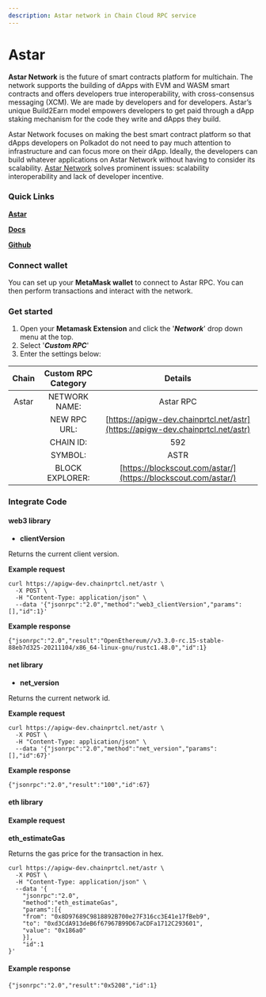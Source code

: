 ```yaml
---
description: Astar network in Chain Cloud RPC service
---
```


# Astar

**Astar Network** is the future of smart contracts platform for multichain. The network supports the building of dApps with EVM and WASM smart contracts and offers developers true interoperability, with cross-consensus messaging (XCM). We are made by developers and for developers. Astar’s unique Build2Earn model empowers developers to get paid through a dApp staking mechanism for the code they write and dApps they build.

Astar Network focuses on making the best smart contract platform so that dApps developers on Polkadot do not need to pay much attention to infrastructure and can focus more on their dApp. Ideally, the developers can build whatever applications on Astar Network without having to consider its scalability. [Astar Network](https://astar.network/) solves prominent issues: scalability interoperability and lack of developer incentive.

### **Quick Links**[​](https://docs.chain.com/docs/cloud/supported-chains/astar/#quick-links) <a href="#quick-links" id="quick-links"></a>

[**Astar**](https://astar.network/)

[**Docs**](https://docs.astar.network/)

[**Github**](https://github.com/AstarNetwork)

### Connect wallet[​](https://docs.chain.com/docs/cloud/supported-chains/astar/#connect-wallet) <a href="#connect-wallet" id="connect-wallet"></a>

You can set up your **MetaMask wallet** to connect to Astar RPC. You can then perform transactions and interact with the network.

### Get started[​](https://docs.chain.com/docs/cloud/supported-chains/astar/#get-started) <a href="#get-started" id="get-started"></a>

1. Open your **Metamask Extension** and click the '_**Network**_' drop down menu at the top.
2. Select '_**Custom RPC**_'
3. Enter the settings below:

| Chain | Custom RPC Category |                                    Details                                     |
| :---: | :-----------------: | :----------------------------------------------------------------------------: |
| Astar |    NETWORK NAME:    |                                   Astar RPC                                    |
|       |    NEW RPC URL:     | [https://apigw-dev.chainprtcl.net/astr](https://apigw-dev.chainprtcl.net/astr) |
|       |      CHAIN ID:      |                                      592                                       |
|       |       SYMBOL:       |                                      ASTR                                      |
|       |   BLOCK EXPLORER:   |         [https://blockscout.com/astar/](https://blockscout.com/astar/)         |

### Integrate Code[​](https://docs.chain.com/docs/cloud/supported-chains/astar/#gnosis-1) <a href="#gnosis-1" id="gnosis-1"></a>

#### web3 library[​](https://docs.chain.com/docs/cloud/supported-chains/astar/#web3-library) <a href="#web3-library" id="web3-library"></a>

* **clientVersion**

Returns the current client version.

**Example request**[**​**](https://docs.chain.com/docs/cloud/supported-chains/astar/#example-request)

```
curl https://apigw-dev.chainprtcl.net/astr \
  -X POST \
  -H "Content-Type: application/json" \
  --data '{"jsonrpc":"2.0","method":"web3_clientVersion","params":[],"id":1}'
```

**Example response**[**​**](https://docs.chain.com/docs/cloud/supported-chains/astar/#example-response)

```
{"jsonrpc":"2.0","result":"OpenEthereum//v3.3.0-rc.15-stable-88eb7d325-20211104/x86_64-linux-gnu/rustc1.48.0","id":1}
```

#### net library[​](https://docs.chain.com/docs/cloud/supported-chains/astar/#net-library) <a href="#net-library" id="net-library"></a>

* **net\_version**

Returns the current network id.

**Example request**[**​**](https://docs.chain.com/docs/cloud/supported-chains/astar/#example-request-1)

```
curl https://apigw-dev.chainprtcl.net/astr \
  -X POST \
  -H "Content-Type: application/json" \
  --data '{"jsonrpc":"2.0","method":"net_version","params":[],"id":67}'
```

**Example response**[**​**](https://docs.chain.com/docs/cloud/supported-chains/astar/#example-response-1)

```
{"jsonrpc":"2.0","result":"100","id":67}
```

#### eth library[​](https://docs.chain.com/docs/cloud/supported-chains/astar/#eth-library) <a href="#eth-library" id="eth-library"></a>

#### Example request[​](https://docs.chain.com/docs/cloud/supported-chains/astar/#example-request-2) <a href="#example-request-2" id="example-request-2"></a>

**eth\_estimateGas**

Returns the gas price for the transaction in hex.

```
curl https://apigw-dev.chainprtcl.net/astr \
  -X POST \
  -H "Content-Type: application/json" \
  --data '{
    "jsonrpc":"2.0",
    "method":"eth_estimateGas",
    "params":[{
    "from": "0x8D97689C9818892B700e27F316cc3E41e17fBeb9",
    "to": "0xd3CdA913deB6f67967B99D67aCDFa1712C293601",
    "value": "0x186a0"
    }],
    "id":1
}'
```

#### Example response[​](https://docs.chain.com/docs/cloud/supported-chains/astar/#example-response-2) <a href="#example-response-2" id="example-response-2"></a>

```
{"jsonrpc":"2.0","result":"0x5208","id":1}
```